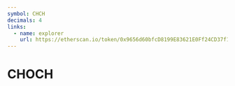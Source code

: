 ```yaml
---
symbol: CHCH
decimals: 4
links:
  - name: explorer
    url: https://etherscan.io/token/0x9656d60bfcD8199E83621E0Ff24CD37f19AB9F57
---
```


# CHOCH
